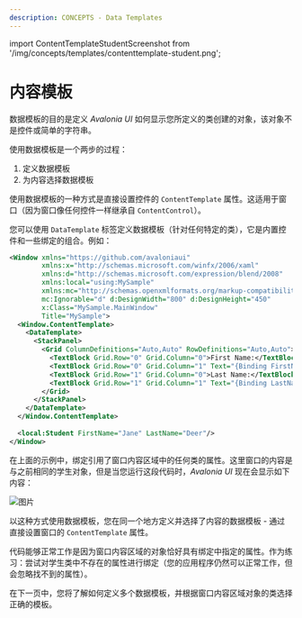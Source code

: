 ```yaml
---
description: CONCEPTS - Data Templates
---
```


import ContentTemplateStudentScreenshot from '/img/concepts/templates/contenttemplate-student.png';

# 内容模板

数据模板的目的是定义 _Avalonia UI_ 如何显示您所定义的类创建的对象，该对象不是控件或简单的字符串。

使用数据模板是一个两步的过程：

1. 定义数据模板
2. 为内容选择数据模板

使用数据模板的一种方式是直接设置控件的 `ContentTemplate` 属性。这适用于窗口（因为窗口像任何控件一样继承自 `ContentControl`）。

您可以使用 `DataTemplate` 标签定义数据模板（针对任何特定的类），它是内置控件和一些绑定的组合。例如：

```xml
<Window xmlns="https://github.com/avaloniaui"
        xmlns:x="http://schemas.microsoft.com/winfx/2006/xaml"
        xmlns:d="http://schemas.microsoft.com/expression/blend/2008"
        xmlns:local="using:MySample"
        xmlns:mc="http://schemas.openxmlformats.org/markup-compatibility/2006"
        mc:Ignorable="d" d:DesignWidth="800" d:DesignHeight="450"
        x:Class="MySample.MainWindow"
        Title="MySample">
  <Window.ContentTemplate>
    <DataTemplate>
      <StackPanel>
        <Grid ColumnDefinitions="Auto,Auto" RowDefinitions="Auto,Auto">
          <TextBlock Grid.Row="0" Grid.Column="0">First Name:</TextBlock>
          <TextBlock Grid.Row="0" Grid.Column="1" Text="{Binding FirstName}"/>
          <TextBlock Grid.Row="1" Grid.Column="0">Last Name:</TextBlock>
          <TextBlock Grid.Row="1" Grid.Column="1" Text="{Binding LastName}"/>
        </Grid>
      </StackPanel>
    </DataTemplate>
  </Window.ContentTemplate>
  
  <local:Student FirstName="Jane" LastName="Deer"/>
</Window>
```

在上面的示例中，绑定引用了窗口内容区域中的任何类的属性。这里窗口的内容是与之前相同的学生对象，但是当您运行这段代码时，_Avalonia UI_ 现在会显示如下内容：

<img src={ContentTemplateStudentScreenshot} alt="图片"/>

以这种方式使用数据模板，您在同一个地方定义并选择了内容的数据模板 - 通过直接设置窗口的 `ContentTemplate` 属性。

代码能够正常工作是因为窗口内容区域的对象恰好具有绑定中指定的属性。作为练习：尝试对学生类中不存在的属性进行绑定（您的应用程序仍然可以正常工作，但会忽略找不到的属性）。

在下一页中，您将了解如何定义多个数据模板，并根据窗口内容区域对象的类选择正确的模板。

